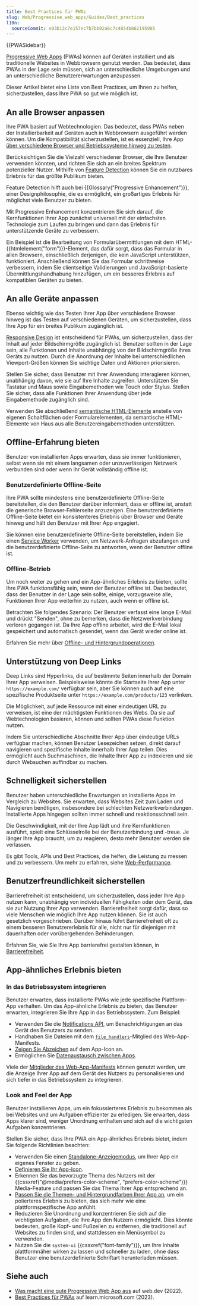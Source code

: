 ```yaml
---
title: Best Practices für PWAs
slug: Web/Progressive_web_apps/Guides/Best_practices
l10n:
  sourceCommit: e03b13c7e157ec7b7bb02a6c7c4854b862195905
---
```


{{PWASidebar}}

[Progressive Web Apps](/de/docs/Web/Progressive_web_apps) (PWAs) können auf Geräten installiert und als traditionelle Websites in Webbrowsern genutzt werden. Das bedeutet, dass PWAs in der Lage sein müssen, sich an unterschiedliche Umgebungen und an unterschiedliche Benutzererwartungen anzupassen.

Dieser Artikel bietet eine Liste von Best Practices, um Ihnen zu helfen, sicherzustellen, dass Ihre PWA so gut wie möglich ist.

## An alle Browser anpassen

Ihre PWA basiert auf Webtechnologien. Das bedeutet, dass PWAs neben der Installierbarkeit auf Geräten auch in Webbrowsern ausgeführt werden können. Um die Kompatibilität sicherzustellen, ist es essenziell, Ihre App [über verschiedene Browser und Betriebssysteme hinweg zu testen](/de/docs/Learn/Tools_and_testing/Cross_browser_testing).

Berücksichtigen Sie die Vielzahl verschiedener Browser, die Ihre Benutzer verwenden könnten, und richten Sie sich an ein breites Spektrum potenzieller Nutzer. Mithilfe von [Feature Detection](/de/docs/Learn/Tools_and_testing/Cross_browser_testing/Feature_detection) können Sie ein nutzbares Erlebnis für das größte Publikum bieten.

Feature Detection hilft auch bei {{Glossary("Progressive Enhancement")}}, einer Designphilosophie, die es ermöglicht, ein großartiges Erlebnis für möglichst viele Benutzer zu bieten.

Mit Progressive Enhancement konzentrieren Sie sich darauf, die Kernfunktionen Ihrer App zunächst universell mit der einfachsten Technologie zum Laufen zu bringen und dann das Erlebnis für unterstützende Geräte zu verbessern.

Ein Beispiel ist die Bearbeitung von Formularübermittlungen mit dem HTML-{{htmlelement("form")}}-Element, das dafür sorgt, dass das Formular in allen Browsern, einschließlich derjenigen, die kein JavaScript unterstützen, funktioniert. Anschließend können Sie das Formular schrittweise verbessern, indem Sie clientseitige Validierungen und JavaScript-basierte Übermittlungshandhabung hinzufügen, um ein besseres Erlebnis auf kompatiblen Geräten zu bieten.

## An alle Geräte anpassen

Ebenso wichtig wie das Testen Ihrer App über verschiedene Browser hinweg ist das Testen auf verschiedenen Geräten, um sicherzustellen, dass Ihre App für ein breites Publikum zugänglich ist.

[Responsive Design](/de/docs/Learn/CSS/CSS_layout/Responsive_Design) ist entscheidend für PWAs, um sicherzustellen, dass der Inhalt auf jeder Bildschirmgröße zugänglich ist. Benutzer sollten in der Lage sein, alle Funktionen und Inhalte unabhängig von der Bildschirmgröße ihres Geräts zu nutzen. Durch die Anordnung der Inhalte bei unterschiedlichen Viewport-Größen können Sie wichtige Daten und Aktionen priorisieren.

Stellen Sie sicher, dass Benutzer mit Ihrer Anwendung interagieren können, unabhängig davon, wie sie auf Ihre Inhalte zugreifen. Unterstützen Sie Tastatur und Maus sowie Eingabemethoden wie Touch oder Stylus. Stellen Sie sicher, dass alle Funktionen Ihrer Anwendung über jede Eingabemethode zugänglich sind.

Verwenden Sie abschließend [semantische HTML-Elemente](/de/docs/Glossary/Semantics#semantics_in_html) anstelle von eigenen Schaltflächen oder Formularelementen, da semantische HTML-Elemente von Haus aus alle Benutzereingabemethoden unterstützen.

## Offline-Erfahrung bieten

Benutzer von installierten Apps erwarten, dass sie immer funktionieren, selbst wenn sie mit einem langsamen oder unzuverlässigen Netzwerk verbunden sind oder wenn ihr Gerät vollständig offline ist.

### Benutzerdefinierte Offline-Seite

Ihre PWA sollte mindestens eine benutzerdefinierte Offline-Seite bereitstellen, die den Benutzer darüber informiert, dass er offline ist, anstatt die generische Browser-Fehlerseite anzuzeigen. Eine benutzerdefinierte Offline-Seite bietet ein konsistenteres Erlebnis über Browser und Geräte hinweg und hält den Benutzer mit Ihrer App engagiert.

Sie können eine benutzerdefinierte Offline-Seite bereitstellen, indem Sie einen [Service Worker](/de/docs/Web/API/Service_Worker_API) verwenden, um Netzwerk-Anfragen abzufangen und die benutzerdefinierte Offline-Seite zu antworten, wenn der Benutzer offline ist.

### Offline-Betrieb

Um noch weiter zu gehen und ein App-ähnliches Erlebnis zu bieten, sollte Ihre PWA funktionsfähig sein, wenn der Benutzer offline ist. Das bedeutet, dass der Benutzer in der Lage sein sollte, einige, vorzugsweise alle, Funktionen Ihrer App weiterhin zu nutzen, auch wenn er offline ist.

Betrachten Sie folgendes Szenario: Der Benutzer verfasst eine lange E-Mail und drückt "Senden", ohne zu bemerken, dass die Netzwerkverbindung verloren gegangen ist. Da Ihre App offline arbeitet, wird die E-Mail lokal gespeichert und automatisch gesendet, wenn das Gerät wieder online ist.

Erfahren Sie mehr über [Offline- und Hintergrundoperationen](/de/docs/Web/Progressive_web_apps/Guides/Offline_and_background_operation).

## Unterstützung von Deep Links

Deep Links sind Hyperlinks, die auf bestimmte Seiten innerhalb der Domain Ihrer App verweisen. Beispielsweise könnte die Startseite Ihrer App unter `https://example.com/` verfügbar sein, aber Sie können auch auf eine spezifische Produktseite unter `https://example.com/products/123` verlinken.

Die Möglichkeit, auf jede Ressource mit einer eindeutigen URL zu verweisen, ist eine der mächtigsten Funktionen des Webs. Da sie auf Webtechnologien basieren, können und sollten PWAs diese Funktion nutzen.

Indem Sie unterschiedliche Abschnitte Ihrer App über eindeutige URLs verfügbar machen, können Benutzer Lesezeichen setzen, direkt darauf navigieren und spezifische Inhalte innerhalb Ihrer App teilen. Dies ermöglicht auch Suchmaschinen, die Inhalte Ihrer App zu indexieren und sie durch Websuchen auffindbar zu machen.

## Schnelligkeit sicherstellen

Benutzer haben unterschiedliche Erwartungen an installierte Apps im Vergleich zu Websites. Sie erwarten, dass Websites Zeit zum Laden und Navigieren benötigen, insbesondere bei schlechten Netzwerkverbindungen. Installierte Apps hingegen sollten immer schnell und reaktionsschnell sein.

Die Geschwindigkeit, mit der Ihre App lädt und ihre Kernfunktionen ausführt, spielt eine Schlüsselrolle bei der Benutzerbindung und -treue. Je länger Ihre App braucht, um zu reagieren, desto mehr Benutzer werden sie verlassen.

Es gibt Tools, APIs und Best Practices, die helfen, die Leistung zu messen und zu verbessern. Um mehr zu erfahren, siehe [Web-Performance](/de/docs/Web/Performance).

## Benutzerfreundlichkeit sicherstellen

Barrierefreiheit ist entscheidend, um sicherzustellen, dass jeder Ihre App nutzen kann, unabhängig von individuellen Fähigkeiten oder dem Gerät, das sie zur Nutzung Ihrer App verwenden. Barrierefreiheit sorgt dafür, dass so viele Menschen wie möglich Ihre App nutzen können. Sie ist auch gesetzlich vorgeschrieben. Darüber hinaus führt Barrierefreiheit oft zu einem besseren Benutzererlebnis für alle, nicht nur für diejenigen mit dauerhaften oder vorübergehenden Behinderungen.

Erfahren Sie, wie Sie Ihre App barrierefrei gestalten können, in [Barrierefreiheit](/de/docs/Web/Accessibility).

## App-ähnliches Erlebnis bieten

### In das Betriebssystem integrieren

Benutzer erwarten, dass installierte PWAs wie jede spezifische Plattform-App verhalten. Um das App-ähnliche Erlebnis zu bieten, das Benutzer erwarten, integrieren Sie Ihre App in das Betriebssystem. Zum Beispiel:

- Verwenden Sie die [Notifications API](/de/docs/Web/API/Notifications_API), um Benachrichtigungen an das Gerät des Benutzers zu senden.
- Handhaben Sie Dateien mit dem [`file_handlers`](/de/docs/Web/Manifest/file_handlers)-Mitglied des Web-App-Manifests.
- [Zeigen Sie Abzeichen](/de/docs/Web/Progressive_web_apps/How_to/Display_badge_on_app_icon) auf dem App-Icon an.
- Ermöglichen Sie [Datenaustausch zwischen Apps](/de/docs/Web/Progressive_web_apps/How_to/Share_data_between_apps).

Viele der [Mitglieder des Web-App-Manifests](/de/docs/Web/Manifest#members) können genutzt werden, um die Anzeige Ihrer App auf dem Gerät des Nutzers zu personalisieren und sich tiefer in das Betriebssystem zu integrieren.

### Look and Feel der App

Benutzer installieren Apps, um ein fokussierteres Erlebnis zu bekommen als bei Websites und um Aufgaben effizienter zu erledigen. Sie erwarten, dass Apps klarer sind, weniger Unordnung enthalten und sich auf die wichtigsten Aufgaben konzentrieren.

Stellen Sie sicher, dass Ihre PWA ein App-ähnliches Erlebnis bietet, indem Sie folgende Richtlinien beachten:

- Verwenden Sie einen [Standalone-Anzeigemodus](/de/docs/Web/Progressive_web_apps/How_to/Create_a_standalone_app), um Ihrer App ein eigenes Fenster zu geben.
- [Definieren Sie Ihr App-Icon](/de/docs/Web/Progressive_web_apps/How_to/Define_app_icons).
- Erkennen Sie das bevorzugte Thema des Nutzers mit der {{cssxref("@media/prefers-color-scheme", "prefers-color-scheme")}} Media-Feature und passen Sie das Thema Ihrer App entsprechend an.
- [Passen Sie die Themen- und Hintergrundfarben Ihrer App an](/de/docs/Web/Progressive_web_apps/How_to/Customize_your_app_colors), um ein polierteres Erlebnis zu bieten, das sich mehr wie eine plattformspezifische App anfühlt.
- Reduzieren Sie Unordnung und konzentrieren Sie sich auf die wichtigsten Aufgaben, die Ihre App den Nutzern ermöglicht. Dies könnte bedeuten, große Kopf- und Fußzeilen zu entfernen, die traditionell auf Websites zu finden sind, und stattdessen ein Menüsymbol zu verwenden.
- Nutzen Sie die `system-ui` {{cssxref("font-family")}}, um Ihre Inhalte plattformnäher wirken zu lassen und schneller zu laden, ohne dass Benutzer eine benutzerdefinierte Schriftart herunterladen müssen.

## Siehe auch

- [Was macht eine gute Progressive Web App aus](https://web.dev/articles/pwa-checklist) auf web.dev (2022).
- [Best Practices für PWAs](https://learn.microsoft.com/en-us/microsoft-edge/progressive-web-apps-chromium/how-to/best-practices) auf learn.microsoft.com (2023).
